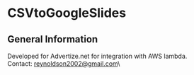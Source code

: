 # CSVtoGoogleSlides

## General Information
Developed for Advertize.net for integration with AWS lambda.\
Contact: reynoldson2002@gmail.com\


